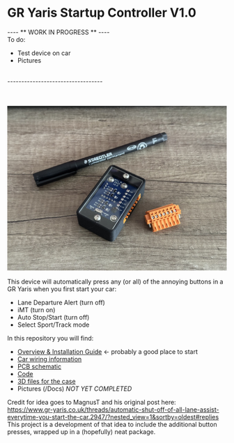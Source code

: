 # GR Yaris Startup Controller V1.0

---- ** WORK IN PROGRESS ** ---- <br/>
To do:<br/>
* Test device on car
* Pictures
<br/>
---------------------------------- <br/>
<br/>
<br/>

![alt text](https://github.com/WillN5/GR-Yaris-Startup-Controller/blob/main/V1.0/Pics/Assembled.JPEG)

This device will automatically press any (or all) of the annoying buttons in a GR Yaris when you first start your car:
* Lane Departure Alert (turn off)
* iMT (turn on)
* Auto Stop/Start (turn off)
* Select Sport/Track mode

In this repository you will find:
* [Overview & Installation Guide](https://github.com/WillN5/GR-Yaris-Startup-Controller/tree/main/V1.0/Docs) <- probably a good place to start
* [Car wiring information](https://github.com/WillN5/GR-Yaris-Startup-Controller/tree/main/V1.0/Docs)
* [PCB schematic](https://github.com/WillN5/GR-Yaris-Startup-Controller/tree/main/V1.0/PCB)
* [Code](https://github.com/WillN5/GR-Yaris-Startup-Controller/tree/main/V1.0/Code/Startup_Controller_Code_V1)
* [3D files for the case](https://github.com/WillN5/GR-Yaris-Startup-Controller/tree/main/V1.0/Housing)
* Pictures (/Docs) *NOT YET COMPLETED*

Credit for idea goes to MagnusT and his original post here:<br/>
https://www.gr-yaris.co.uk/threads/automatic-shut-off-of-all-lane-assist-everytime-you-start-the-car.2947/?nested_view=1&sortby=oldest#replies<br/>
This project is a development of that idea to include the additional button presses, wrapped up in a (hopefully) neat package.
